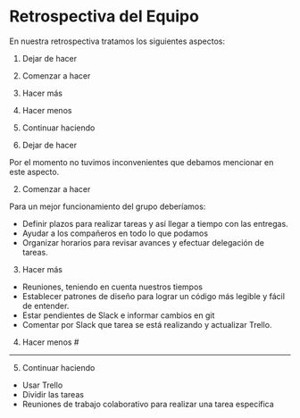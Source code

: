 # Retrospectiva del Equipo

En nuestra retrospectiva tratamos los siguientes aspectos:

1. Dejar de hacer
2. Comenzar a hacer
3. Hacer más
4. Hacer menos
5. Continuar haciendo

1. Dejar de hacer 

Por el momento no tuvimos inconvenientes que debamos mencionar en este aspecto.

2. Comenzar a hacer 

Para un mejor funcionamiento del grupo deberíamos:

- Definir plazos para realizar tareas y así llegar a tiempo con las entregas.
- Ayudar a los compañeros en todo lo que podamos
- Organizar horarios para revisar avances y efectuar delegación de tareas.

3. Hacer más 

- Reuniones, teniendo en cuenta nuestros tiempos
- Establecer patrones de diseño para lograr un código más legible y fácil de entender.
- Estar pendientes de Slack e informar cambios en git
- Comentar por Slack que tarea se está realizando y actualizar Trello.

4. Hacer menos #

----

5. Continuar haciendo 

- Usar Trello
- Dividir las tareas
- Reuniones de trabajo colaborativo para realizar una tarea específica

